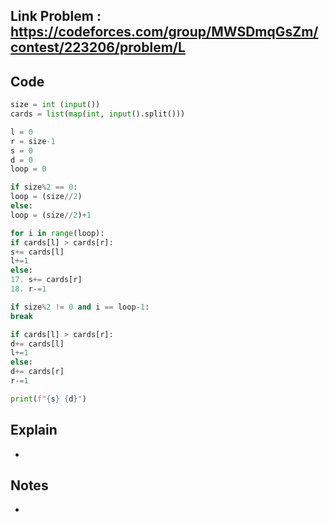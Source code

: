 ## **Link Problem** : https://codeforces.com/group/MWSDmqGsZm/contest/223206/problem/L

## **Code**

```python
size = int (input())
cards = list(map(int, input().split()))

l = 0
r = size-1
s = 0
d = 0
loop = 0

if size%2 == 0:
loop = (size//2)
else:
loop = (size//2)+1

for i in range(loop):
if cards[l] > cards[r]:
s+= cards[l]
l+=1
else:
17. s+= cards[r]
18. r-=1

if size%2 != 0 and i == loop-1:
break

if cards[l] > cards[r]:
d+= cards[l]
l+=1
else:
d+= cards[r]
r-=1

print(f"{s} {d}")
```

## **Explain**
- 

## **Notes**
- 
